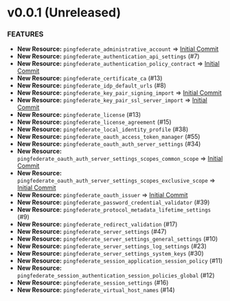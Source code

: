 # v0.0.1 (Unreleased)

### FEATURES
* **New Resource:** `pingfederate_administrative_account` => [Initial Commit](https://github.com/pingidentity/terraform-provider-pingfederate/commit/fe35b53aac7146d2a75eeb70f4e21aaf52995a96)
* **New Resource:** `pingfederate_authentication_api_settings` (#7)
* **New Resource:** `pingfederate_authentication_policy_contract` => [Initial Commit](https://github.com/pingidentity/terraform-provider-pingfederate/commit/fe35b53aac7146d2a75eeb70f4e21aaf52995a96)
* **New Resource:** `pingfederate_certificate_ca` (#13)
* **New Resource:** `pingfederate_idp_default_urls` (#8)
* **New Resource:** `pingfederate_key_pair_signing_import` => [Initial Commit](https://github.com/pingidentity/terraform-provider-pingfederate/commit/fe35b53aac7146d2a75eeb70f4e21aaf52995a96)
* **New Resource:** `pingfederate_key_pair_ssl_server_import` => [Initial Commit](https://github.com/pingidentity/terraform-provider-pingfederate/commit/fe35b53aac7146d2a75eeb70f4e21aaf52995a96)
* **New Resource:** `pingfederate_license` (#13)
* **New Resource:** `pingfederate_license_agreement` (#15)
* **New Resource:** `pingfederate_local_identity_profile` (#38)
* **New Resource:** `pingfederate_oauth_access_token_manager` (#55)
* **New Resource:** `pingfederate_oauth_auth_server_settings` (#34)
* **New Resource:** `pingfederate_oauth_auth_server_settings_scopes_common_scope` => [Initial Commit](https://github.com/pingidentity/terraform-provider-pingfederate/commit/fe35b53aac7146d2a75eeb70f4e21aaf52995a96)
* **New Resource:** `pingfederate_oauth_auth_server_settings_scopes_exclusive_scope` => [Initial Commit](https://github.com/pingidentity/terraform-provider-pingfederate/commit/fe35b53aac7146d2a75eeb70f4e21aaf52995a96)
* **New Resource:** `pingfederate_oauth_issuer` => [Initial Commit](https://github.com/pingidentity/terraform-provider-pingfederate/commit/fe35b53aac7146d2a75eeb70f4e21aaf52995a96)
* **New Resource:** `pingfederate_password_credential_validator` (#39)
* **New Resource:** `pingfederate_protocol_metadata_lifetime_settings` (#9)
* **New Resource:** `pingfederate_redirect_validation` (#17)
* **New Resource:** `pingfederate_server_settings` (#47)
* **New Resource:** `pingfederate_server_settings_general_settings` (#10)
* **New Resource:** `pingfederate_server_settings_log_settings` (#23)
* **New Resource:** `pingfederate_server_settings_system_keys` (#30)
* **New Resource:** `pingfederate_session_application_session_policy` (#11)
* **New Resource:** `pingfederate_session_authentication_session_policies_global` (#12)
* **New Resource:** `pingfederate_session_settings` (#16)
* **New Resource:** `pingfederate_virtual_host_names` (#14)
